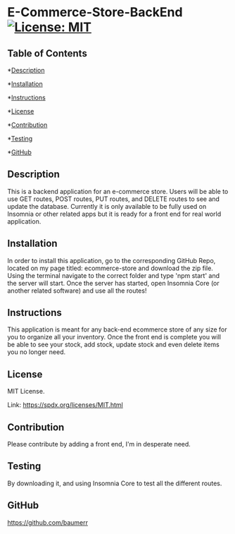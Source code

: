 # E-Commerce-Store-BackEnd [![License: MIT](https://img.shields.io/badge/License-MIT-yellow.svg)](https://opensource.org/licenses/MIT)  ## Table of Contents*[Description](#description)*[Installation](#installation)*[Instructions](#instructions)*[License](#lincense)*[Contribution](#contribution)*[Testing](#testing)*[GitHub](#github)## DescriptionThis is a backend application for an e-commerce store. Users will be able to use GET routes, POST routes, PUT routes, and DELETE routes to see and update the database. Currently it is only available to be fully used on Insomnia or other related apps but it is ready for a front end for real world application.## InstallationIn order to install this application, go to the corresponding GitHub Repo, located on my page titled: ecommerce-store and download the zip file. Using the terminal navigate to the correct folder and type 'npm start' and the server will start. Once the server has started, open Insomnia Core (or another related software) and use all the routes!## InstructionsThis application is meant for any back-end ecommerce store of any size for you to organize all your inventory. Once the front end is complete you will be able to see your stock, add stock, update stock and even delete items you no longer need.## License  MIT License.  Link: https://spdx.org/licenses/MIT.html  ## ContributionPlease contribute by adding a front end, I'm in desperate need.## TestingBy downloading it, and using Insomnia Core to test all the different routes.## GitHubhttps://github.com/baumerr